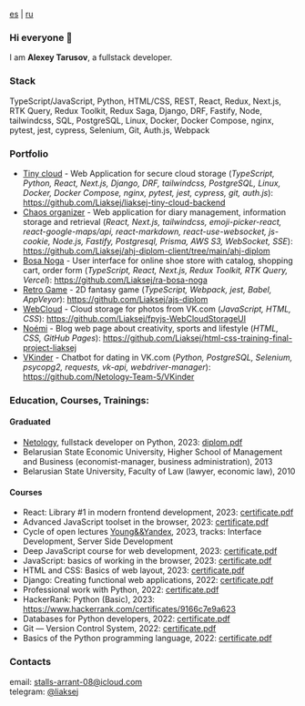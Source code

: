 [es](https://github.com/Liaksej/liaksej/blob/main/README_es.md) | [ru](https://github.com/Liaksej/liaksej/blob/main/README_ru.md)

### Hi everyone 👋

I am **Alexey Tarusov**, a fullstack developer.

### Stack

TypeScript/JavaScript, Python, HTML/CSS, REST, React, Redux, Next.js, RTK Query, Redux Toolkit, Redux Saga, Django, DRF, Fastify, Node, tailwindcss, SQL, PostgreSQL, Linux, Docker, Docker Compose, nginx, pytest, jest, cypress, Selenium, Git, Auth.js, Webpack

### Portfolio

* [Tiny cloud](https://github.com/Liaksej/liaksej-tiny-cloud-backend) - Web Application for secure cloud storage (_TypeScript, Python, React, Next.js, Django, DRF, tailwindcss, PostgreSQL, Linux, Docker, Docker Compose, nginx, pytest, jest, cypress, git, auth.js_): https://github.com/Liaksej/liaksej-tiny-cloud-backend
* [Chaos organizer](https://github.com/Liaksej/ahj-diplom-client/tree/main/ahj-diplom) - Web application for diary management, information storage and retrieval (_React, Next.js, tailwindcss, emoji-picker-react, react-google-maps/api, react-markdown, react-use-websocket, js-cookie, Node.js, Fastify, Postgresql, Prisma, AWS S3, WebSocket, SSE_): https://github.com/Liaksej/ahj-diplom-client/tree/main/ahj-diplom
* [Bosa Noga](https://github.com/Liaksej/ra-bosa-noga) - User interface for online shoe store with catalog, shopping cart, order form (_TypeScript, React, Next.js, Redux Toolkit, RTK Query, Vercel_): https://github.com/Liaksej/ra-bosa-noga
* [Retro Game](https://github.com/Liaksej/ajs-diplom) - 2D fantasy game (_TypeScript, Webpack, jest, Babel, AppVeyor_): https://github.com/Liaksej/ajs-diplom
* [WebCloud](https://github.com/Liaksej/fpyjs-WebCloudStorageUI) - Cloud storage for photos from VK.com (_JavaScript, HTML, CSS_): https://github.com/Liaksej/fpyjs-WebCloudStorageUI
* [Noémi](https://github.com/Liaksej/html-css-training-final-project-liaksej) - Blog web page about creativity, sports and lifestyle (_HTML, CSS, GitHub Pages_): https://github.com/Liaksej/html-css-training-final-project-liaksej 
* [VKinder](https://github.com/Netology-Team-5/VKinder) - Chatbot for dating in VK.com (_Python, PostgreSQL, Selenium, psycopg2, requests, vk-api, webdriver-manager_): https://github.com/Netology-Team-5/VKinder

### Education, Courses, Trainings:

#### Graduated
* [Netology](https://netology.ru/programs/fullstack-python-dev), fullstack developer on Python, 2023: [diplom.pdf](https://github.com/Liaksej/liaksej/files/13766591/certificate-9.pdf)
* Belarusian State Economic University, Higher School of Management and Business (economist-manager, business administration), 2013
* Belarusian State University, Faculty of Law (lawyer, economic law), 2010

#### Courses
* React: Library #1 in modern frontend development, 2023: [certificate.pdf](https://github.com/Liaksej/liaksej/files/13766590/certificate-8.pdf)
* Advanced JavaScript toolset in the browser, 2023: [certificate.pdf](https://github.com/Liaksej/liaksej/files/13766589/certificate-7.pdf)
* Cycle of open lectures [Young&&Yandex](https://yandex.ru/yaintern/schools/open-lectures#schedule-group), 2023, tracks: Interface Development, Server Side Development
* Deep JavaScript course for web development, 2023: [certificate.pdf](https://github.com/Liaksej/liaksej/files/13766587/certificate-6.pdf)
* JavaScript: basics of working in the browser, 2023: [certificate.pdf](https://github.com/Liaksej/liaksej/files/13766585/certificate-5.pdf)
* HTML and CSS: Basics of web layout, 2023: [certificate.pdf](https://github.com/Liaksej/liaksej/files/13766583/certificate-4.pdf)
* Django: Creating functional web applications, 2022: [certificate.pdf](certificates%2Fdjango.pdf)
* Professional work with Python, 2022: [certificate.pdf](certificates%2Fpython_advanced.pdf)
* HackerRank: Python (Basic), 2023: https://www.hackerrank.com/certificates/9166c7e9a623
* Databases for Python developers, 2022: [certificate.pdf](certificates%2Fsql_python.pdf)
* Git — Version Control System, 2022: [certificate.pdf](certificates%2Fgit_certificate.pdf)
* Basics of the Python programming language, 2022: [certificate.pdf](certificates%2Fpython_basic.pdf)

### Contacts
email: stalls-arrant-08@icloud.com    
telegram: [@liaksej](https://t.me/liaksej)



